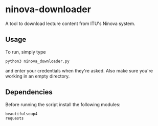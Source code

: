 # ninova-downloader
A tool to download lecture content from ITU's Ninova system. 

## Usage
To run, simply type

	python3 ninova_downloader.py

and enter your credentials when they're asked. Also make sure you're
working in an empty directory.

## Dependencies
Before running the script install the following modules:

	beautifulsoup4
	requests

